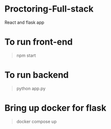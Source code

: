 # Proctoring-Full-stack
React and flask app
#
#
# To run front-end
> npm start
#
#
# To run backend
> python app.py
#
#
# Bring up docker for flask
> docker compose up